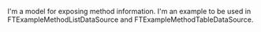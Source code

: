 I'm a model for exposing method information.I'm an example to be used in FTExampleMethodListDataSource and FTExampleMethodTableDataSource.